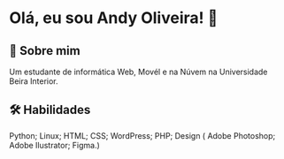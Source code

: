 
# Olá, eu sou Andy Oliveira! 👋


## 🚀 Sobre mim
Um estudante de informática Web, Movél e na Núvem na Universidade Beira Interior.

## 🛠 Habilidades
Python; 
Linux; 
HTML;
CSS; 
WordPress; 
PHP; 
Design ( Adobe Photoshop; Adobe Ilustrator; Figma.)

